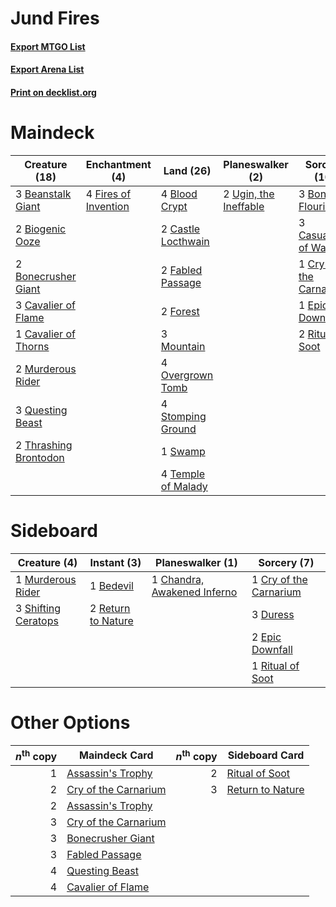 # Jund Fires

#### [Export MTGO List](../collection/Jund%20Fires/Jund%20Fires.txt)
#### [Export Arena List](../collection/Jund%20Fires/Jund%20Fires_arena.txt)
#### [Print on decklist.org](http://decklist.org/?deckmain=3%09Beanstalk%20Giant%0A2%09Biogenic%20Ooze%0A4%09Blood%20Crypt%0A3%09Bond%20of%20Flourishing%0A2%09Bonecrusher%20Giant%0A2%09Castle%20Locthwain%0A3%09Casualties%20of%20War%0A3%09Cavalier%20of%20Flame%0A1%09Cavalier%20of%20Thorns%0A1%09Cry%20of%20the%20Carnarium%0A1%09Epic%20Downfall%0A2%09Fabled%20Passage%0A4%09Fires%20of%20Invention%0A2%09Forest%0A3%09Mountain%0A2%09Murderous%20Rider%0A4%09Overgrown%20Tomb%0A3%09Questing%20Beast%0A2%09Ritual%20of%20Soot%0A4%09Stomping%20Ground%0A1%09Swamp%0A4%09Temple%20of%20Malady%0A2%09Thrashing%20Brontodon%0A2%09Ugin,%20the%20Ineffable&deckside=1%09Bedevil%0A1%09Chandra,%20Awakened%20Inferno%0A1%09Cry%20of%20the%20Carnarium%0A3%09Duress%0A2%09Epic%20Downfall%0A1%09Murderous%20Rider%0A2%09Return%20to%20Nature%0A1%09Ritual%20of%20Soot%0A3%09Shifting%20Ceratops)
# Maindeck

|                                         Creature (18)                                          |                                        Enchantment (4)                                        |                                          Land (26)                                          |                                        Planeswalker (2)                                        |                                          Sorcery (10)                                           |
|------------------------------------------------------------------------------------------------|-----------------------------------------------------------------------------------------------|---------------------------------------------------------------------------------------------|------------------------------------------------------------------------------------------------|-------------------------------------------------------------------------------------------------|
|3 [Beanstalk Giant](http://gatherer.wizards.com/Pages/Card/Details.aspx?multiverseid=473111)    |4 [Fires of Invention](http://gatherer.wizards.com/Pages/Card/Details.aspx?multiverseid=473087)|4 [Blood Crypt](http://gatherer.wizards.com/Pages/Card/Details.aspx?multiverseid=97102)      |2 [Ugin, the Ineffable](http://gatherer.wizards.com/Pages/Card/Details.aspx?multiverseid=460929)|3 [Bond of Flourishing](http://gatherer.wizards.com/Pages/Card/Details.aspx?multiverseid=461082) |
|2 [Biogenic Ooze](http://gatherer.wizards.com/Pages/Card/Details.aspx?multiverseid=457266)      |                                                                                               |2 [Castle Locthwain](http://gatherer.wizards.com/Pages/Card/Details.aspx?multiverseid=473203)|                                                                                                |3 [Casualties of War](http://gatherer.wizards.com/Pages/Card/Details.aspx?multiverseid=461114)   |
|2 [Bonecrusher Giant](http://gatherer.wizards.com/Pages/Card/Details.aspx?multiverseid=473077)  |                                                                                               |2 [Fabled Passage](http://gatherer.wizards.com/Pages/Card/Details.aspx?multiverseid=473206)  |                                                                                                |1 [Cry of the Carnarium](http://gatherer.wizards.com/Pages/Card/Details.aspx?multiverseid=457214)|
|3 [Cavalier of Flame](http://gatherer.wizards.com/Pages/Card/Details.aspx?multiverseid=466879)  |                                                                                               |2 [Forest](http://gatherer.wizards.com/Pages/Card/Details.aspx?multiverseid=439860)          |                                                                                                |1 [Epic Downfall](http://gatherer.wizards.com/Pages/Card/Details.aspx?multiverseid=473047)       |
|1 [Cavalier of Thorns](http://gatherer.wizards.com/Pages/Card/Details.aspx?multiverseid=466921) |                                                                                               |3 [Mountain](http://gatherer.wizards.com/Pages/Card/Details.aspx?multiverseid=439859)        |                                                                                                |2 [Ritual of Soot](http://gatherer.wizards.com/Pages/Card/Details.aspx?multiverseid=452834)      |
|2 [Murderous Rider](http://gatherer.wizards.com/Pages/Card/Details.aspx?multiverseid=473059)    |                                                                                               |4 [Overgrown Tomb](http://gatherer.wizards.com/Pages/Card/Details.aspx?multiverseid=405103)  |                                                                                                |                                                                                                 |
|3 [Questing Beast](http://gatherer.wizards.com/Pages/Card/Details.aspx?multiverseid=473133)     |                                                                                               |4 [Stomping Ground](http://gatherer.wizards.com/Pages/Card/Details.aspx?multiverseid=405110) |                                                                                                |                                                                                                 |
|2 [Thrashing Brontodon](http://gatherer.wizards.com/Pages/Card/Details.aspx?multiverseid=456570)|                                                                                               |1 [Swamp](http://gatherer.wizards.com/Pages/Card/Details.aspx?multiverseid=439858)           |                                                                                                |                                                                                                 |
|                                                                                                |                                                                                               |4 [Temple of Malady](http://gatherer.wizards.com/Pages/Card/Details.aspx?multiverseid=380515)|                                                                                                |                                                                                                 |


# Sideboard

|                                         Creature (4)                                         |                                         Instant (3)                                         |                                           Planeswalker (1)                                           |                                           Sorcery (7)                                           |
|----------------------------------------------------------------------------------------------|---------------------------------------------------------------------------------------------|------------------------------------------------------------------------------------------------------|-------------------------------------------------------------------------------------------------|
|1 [Murderous Rider](http://gatherer.wizards.com/Pages/Card/Details.aspx?multiverseid=473059)  |1 [Bedevil](http://gatherer.wizards.com/Pages/Card/Details.aspx?multiverseid=457301)         |1 [Chandra, Awakened Inferno](http://gatherer.wizards.com/Pages/Card/Details.aspx?multiverseid=466881)|1 [Cry of the Carnarium](http://gatherer.wizards.com/Pages/Card/Details.aspx?multiverseid=457214)|
|3 [Shifting Ceratops](http://gatherer.wizards.com/Pages/Card/Details.aspx?multiverseid=466948)|2 [Return to Nature](http://gatherer.wizards.com/Pages/Card/Details.aspx?multiverseid=461102)|                                                                                                      |3 [Duress](http://gatherer.wizards.com/Pages/Card/Details.aspx?multiverseid=14557)               |
|                                                                                              |                                                                                             |                                                                                                      |2 [Epic Downfall](http://gatherer.wizards.com/Pages/Card/Details.aspx?multiverseid=473047)       |
|                                                                                              |                                                                                             |                                                                                                      |1 [Ritual of Soot](http://gatherer.wizards.com/Pages/Card/Details.aspx?multiverseid=452834)      |


# Other Options

|*n*<sup>th</sup> copy|                                         Maindeck Card                                         |*n*<sup>th</sup> copy|                                      Sideboard Card                                       |
|--------------------:|-----------------------------------------------------------------------------------------------|--------------------:|-------------------------------------------------------------------------------------------|
|                    1|[Assassin's Trophy](http://gatherer.wizards.com/Pages/Card/Details.aspx?multiverseid=452902)   |                    2|[Ritual of Soot](http://gatherer.wizards.com/Pages/Card/Details.aspx?multiverseid=452834)  |
|                    2|[Cry of the Carnarium](http://gatherer.wizards.com/Pages/Card/Details.aspx?multiverseid=457214)|                    3|[Return to Nature](http://gatherer.wizards.com/Pages/Card/Details.aspx?multiverseid=461102)|
|                    2|[Assassin's Trophy](http://gatherer.wizards.com/Pages/Card/Details.aspx?multiverseid=452902)   |                     |                                                                                           |
|                    3|[Cry of the Carnarium](http://gatherer.wizards.com/Pages/Card/Details.aspx?multiverseid=457214)|                     |                                                                                           |
|                    3|[Bonecrusher Giant](http://gatherer.wizards.com/Pages/Card/Details.aspx?multiverseid=473077)   |                     |                                                                                           |
|                    3|[Fabled Passage](http://gatherer.wizards.com/Pages/Card/Details.aspx?multiverseid=473206)      |                     |                                                                                           |
|                    4|[Questing Beast](http://gatherer.wizards.com/Pages/Card/Details.aspx?multiverseid=473133)      |                     |                                                                                           |
|                    4|[Cavalier of Flame](http://gatherer.wizards.com/Pages/Card/Details.aspx?multiverseid=466879)   |                     |                                                                                           |

